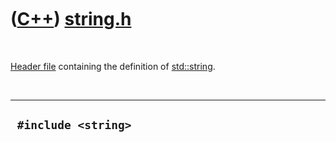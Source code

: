 
 

 

 

 

 

([C++](Cpp.md)) [string.h](CppStringH.md)
===========================================

 

[Header file](CppHeaderFile.md) containing the definition of
[std::string](CppString.md).

 

  ----------------------
  ` #include <string>`
  ----------------------

 

 

 

 

 

 

